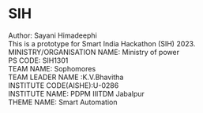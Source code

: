 # SIH
Author: Sayani Himadeephi
<br>
This is a prototype for Smart India Hackathon (SIH) 2023.
<br>
MINISTRY/ORGANISATION NAME: Ministry of power
<br>
PS CODE: SIH1301
<br>
TEAM NAME: Sophomores
<br>
TEAM LEADER NAME :K.V.Bhavitha
<br>
INSTITUTE CODE(AISHE):U-0286
<br>
INSTITUTE NAME: PDPM IIITDM Jabalpur
<br>
THEME NAME: Smart Automation
